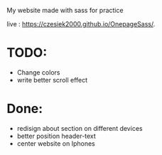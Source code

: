 My website made with sass for practice

live : https://czesiek2000.github.io/OnepageSass/.

# TODO:
* Change colors
* write better scroll effect

# Done:
* redisign about section on different devices
* better position header-text
* center website on Iphones
